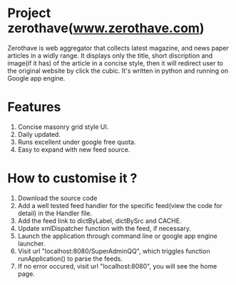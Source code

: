 Project zerothave(www.zerothave.com)
=========

Zerothave is web aggregator that collects latest magazine, and news paper articles in a  widly range. It displays only the title, short discription and image(if it has) of the article in a concise style, then it will redirect
user to the original website by click the cubic. It's written in python and running on Google app engine.


Features
=======
1. Concise masonry grid style UI.
2. Daily updated.
3. Runs excellent under google free quota.
4. Easy to expand with new feed source.


How to customise it ?
======

1. Download the source code 
2. Add a well tested feed handler for the specific feed(view the code for detail) in the Handler file.
3. Add the feed link to dictByLabel, dictBySrc and CACHE.
4. Update xmlDispatcher function with the feed, if necessary.
5. Launch the application through command line or google app engine launcher.
6. Visit url "localhost:8080/SuperAdminQQ", which triggles function runApplication() to parse the feeds.
7. If no error occured, visit url "localhost:8080", you will see the home page.



